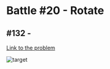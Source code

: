 # Battle #20 - Rotate

## #132 -

[Link to the problem](https://cssbattle.dev/play/132)

![target](https://cssbattle.dev/targets/132.png)

```html

```
